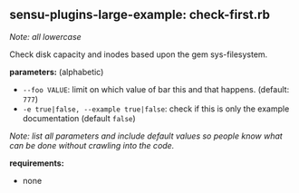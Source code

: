 ## sensu-plugins-large-example: check-first.rb

*Note: all lowercase*

Check disk capacity and inodes based upon the gem sys-filesystem.

**parameters:** (alphabetic)

- `--foo VALUE`: limit on which value of bar this and that happens. (default: `777`)
- `-e true|false, --example true|false`: check if this is only the example documentation (default `false`)

*Note: list all parameters and include default values so people know what can be done without crawling into the code.*

**requirements:**

- none
